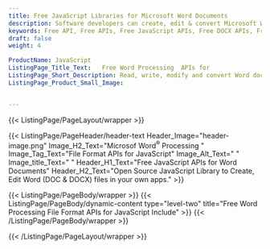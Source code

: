 ```yaml
---
title: Free JavaScript Libraries for Microsoft Word Documents
description: Software developers can create, edit & convert Microsoft Word (DOC, DOCX) documents in web-based apps via open source JavaScript APIs.
keywords: Free API, Free APIs, Free JavaScript APIs, Free DOCX APIs, Free DOCX JavaScript API, Open Source JavaScript API, JavaScript APIS, Create DOCX using JavaScript, Convert DOCX using JQuery, Angualr, JS, Free JS API, JS API
draft: false
weight: 4

ProductName: JavaScript
ListingPage_Title_Text:   Free Word Processing  APIs for
ListingPage_Short_Description: Read, write, modify and convert Word documents to other file formats from your own JavaScript applications using Open Source APIs.
ListingPage_Product_Small_Image: 


---
```


{{< ListingPage/PageLayout/wrapper >}}

{{< ListingPage/PageHeader/header-text
Header_Image="header-image.png"
Image_H2_Text="Microsof Word<sup>®</sup> Processing "
Image_Tag_Text="File Format APIs for JavaScript"
Image_Alt_Text=" "
Image_title_Text=" "
Header_H1_Text="Free JavaScript APIs for Word Documents"
Header_H2_Text="Open Source JavaScript Library to Create, Edit Word (DOC & DOCX) files in your own apps." >}}

{{< ListingPage/PageBody/wrapper >}}
{{< ListingPage/PageBody/dynamic-content type="level-two" title="Free Word Processing File Format APIs for JavaScript Include" >}}
{{< /ListingPage/PageBody/wrapper >}}

{{< /ListingPage/PageLayout/wrapper >}}